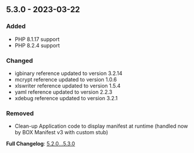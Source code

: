 
## 5.3.0 - 2023-03-22

### Added

- PHP 8.1.17 support
- PHP 8.2.4 support

### Changed

- igbinary reference updated to version 3.2.14
- mcrypt reference updated to version 1.0.6
- xlswriter reference updated to version 1.5.4
- yaml reference updated to version 2.2.3
- xdebug reference updated to version 3.2.1

### Removed

- Clean-up Application code to display manifest at runtime (handled now by BOX Manifest v3 with custom stub)

**Full Changelog**: [5.2.0...5.3.0](https://github.com/llaville/php-compatinfo-db/compare/5.2.0...5.3.0)
